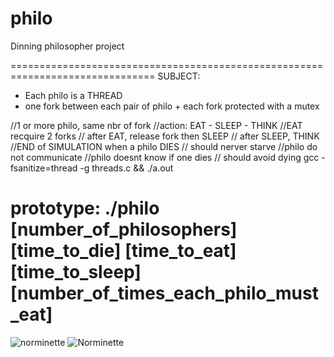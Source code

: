 # philo
Dinning philosopher project


===============================================================================
SUBJECT:
* Each philo is a THREAD
* one fork between each pair of philo + each fork protected with a mutex

//1 or more philo, same nbr of fork
//action: EAT - SLEEP - THINK
//EAT recquire 2 forks
// after EAT, release fork then SLEEP
// after SLEEP, THINK 
//END of SIMULATION when a philo DIES
// should nerver starve
//philo do not communicate
//philo doesnt know if one dies
// should avoid dying
gcc -fsanitize=thread -g threads.c && ./a.out

prototype: ./philo [number_of_philosophers] [time_to_die] [time_to_eat] [time_to_sleep] [number_of_times_each_philo_must_eat]
==============================================================================
![norminette](https://github.com/sheikice/philo/workflows/norminette.yml/badge.svg)
![Norminette](https://github.com/sheikice/philo/actions/workflows/norminette.yml/badge.svg)

